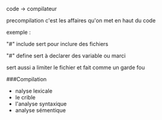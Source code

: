 code -> compilateur

precompilation c'est les affaires qu'on met en haut du code 

exemple : 

"#" include <iostream>
sert pour inclure des fichiers

"#" define sert à declarer des variable ou marci

sert aussi a limiter le fichier et fait comme un garde fou

###Compilation
- nalyse lexicale
- le crible
- l'analyse syntaxique
- analyse sémentique

